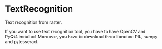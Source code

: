 # TextRecognition
Text recognition from raster.

If you want to use text recognition tool, you have to have OpenCV and PyQt4 installed. Moreover, you have to download three libraries: PIL, numpy and pytesseract.

